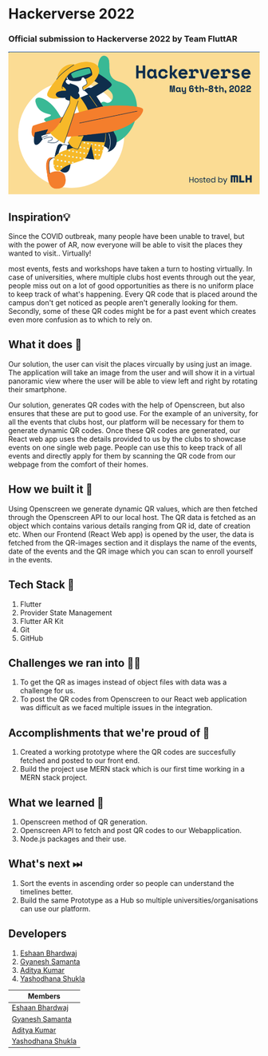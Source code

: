 # Hackerverse 2022
### Official submission to Hackerverse 2022 by Team FluttAR

![RU_Hacks](Repository-Assests/Cover.png) 

## Inspiration💡
Since the COVID outbreak, many people have been unable to travel, but with the power of AR, now everyone will be able to visit the places they wanted to visit.. Virtually! 


most events, fests and workshops have taken a turn to hosting virtually. In case of universities, where multiple clubs host events through out the year, people miss out on a lot of good opportunities as there is no uniform place to keep track of what's happening. Every QR code that is placed around the campus don't get noticed as people aren't generally looking for them. Secondly, some of these QR codes might be for a past event which creates even more confusion as to which to rely on. 

## What it does 🧭

Our solution, the user can visit the places vircually by using just an image. The application will take an image from the user and will show it in a virtual panoramic view where the user will be able to view left and right by rotating their smartphone.

Our solution, generates QR codes with the help of Openscreen, but also ensures that these are put to good use. For the example of an university, for all the events that clubs host, our platform will be necessary for them to generate dynamic QR codes. Once these QR codes are generated, our React web app uses the details provided to us by the clubs to showcase events on one single web page. People can use this to keep track of all events and directly apply for them by scanning the QR code from our webpage from the comfort of their homes. 

## How we built it 🔧
Using Openscreen we generate dynamic QR values, which are then fetched through the Openscreen API to our local host. The QR data is fetched as an object which contains various details ranging from QR id, date of creation etc. When our Frontend (React Web app) is opened by the user, the data is fetched from the QR-images section and it displays the name of the events, date of the events and the QR image which you can scan to enroll yourself in the events.  

## Tech Stack 🔨
1. Flutter
2. Provider State Management
3. Flutter AR Kit
4. Git
5. GitHub

## Challenges we ran into 🏃‍♂️

1. To get the QR as images instead of object files with data was a challenge for us.
2. To post the QR codes from Openscreen to our React web application was difficult as we faced multiple issues in the integration. 

## Accomplishments that we're proud of 🏅
1. Created a working prototype where the QR codes are succesfully fetched and posted to our front end. 
2. Build the project use MERN stack which is our first time working in a MERN stack project. 

## What we learned 🧠
1. Openscreen method of QR generation.
2. Openscreen API to fetch and post QR codes to our Webapplication.
3. Node.js packages and their use. 



## What's next ⏭

1. Sort the events in ascending order so people can understand the timelines better. 
2. Build the same Prototype as a Hub so multiple universities/organisations can use our platform. 

## Developers

1. [Eshaan Bhardwaj](https://github.com/Eshaan-B)
2. [Gyanesh Samanta](https://github.com/gyaneshsamanta)
3. [Aditya Kumar](https://github.com/ak8476)
4. [Yashodhana Shukla](https://github.com/Yashu6600)

| Members                                               |
| ----------------------------------------------------- |
| [Eshaan Bhardwaj](https://github.com/Eshaan-B)        |
| [Gyanesh Samanta](https://github.com/gyaneshsamanta)  |
| [Aditya Kumar](https://github.com/ak8476)             |
| [Yashodhana Shukla](https://github.com/Yashu6600)     |
